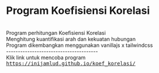 # Program Koefisiensi Korelasi
<br> Program perhitungan Koefisiensi Korelasi 
<br> Menghitung kuantifikasi arah dan kekuatan hubungan
<br> Program dikembangkan menggunakan vanillajs x tailwindcss
<br> ---------------------------------------
<br> Klik link untuk mencoba program <kbd>https://inijamlud.github.io/koef_korelasi/</kbd>
